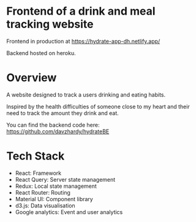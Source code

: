 # Frontend of a drink and meal tracking website

Frontend in production at https://hydrate-app-dh.netlify.app/

Backend hosted on heroku.

# Overview

A website designed to track a users drinking and eating habits.

Inspired by the health difficulties of someone close to my heart and their need to track the amount they drink and eat.

You can find the backend code here: https://github.com/davzhardy/hydrateBE

# Tech Stack

- React: Framework
- React Query: Server state management
- Redux: Local state management
- React Router: Routing
- Material UI: Component library
- d3.js: Data visualisation
- Google analytics: Event and user analytics
